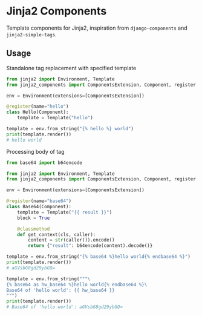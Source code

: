 # Jinja2 Components

Template components for Jinja2, inspiration from `django-components` and `jinja2-simple-tags`.

## Usage

Standalone tag replacement with specified template

```python
from jinja2 import Environment, Template
from jinja2_components import ComponentsExtension, Component, register

env = Environment(extensions=[ComponentsExtension])

@register(name="hello")
class Hello(Component):
    template = Template("hello")

template = env.from_string("{% hello %} world")
print(template.render())
# hello world
```

Processing body of tag

```python
from base64 import b64encode

from jinja2 import Environment, Template
from jinja2_components import ComponentsExtension, Component, register

env = Environment(extensions=[ComponentsExtension])

@register(name="base64")
class Base64(Component):
    template = Template("{{ result }}")
    block = True

    @classmethod
    def get_context(cls, caller):
        content = str(caller()).encode()
        return {"result": b64encode(content).decode()}

template = env.from_string("{% base64 %}hello world{% endbase64 %}")
print(template.render())
# aGVsbG8gd29ybGQ=

template = env.from_string("""\
{% base64 as hw_base64 %}hello world{% endbase64 %}\
Base64 of 'hello world': {{ hw_base64 }}
""")
print(template.render())
# Base64 of 'hello world': aGVsbG8gd29ybGQ=
```